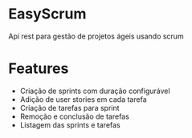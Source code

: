 # EasyScrum

Api rest para gestão de projetos ágeis usando scrum

# Features

- Criação de sprints com duração configurável
- Adição de user stories em cada tarefa
- Criação de tarefas para sprint
- Remoção e conclusão de tarefas
- Listagem das sprints e tarefas
